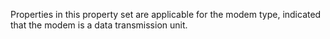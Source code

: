 Properties in this property set are applicable for the modem type, indicated that the modem is a data transmission unit.
